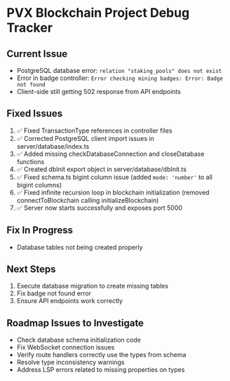 # PVX Blockchain Project Debug Tracker

## Current Issue
- PostgreSQL database error: `relation "staking_pools" does not exist`
- Error in badge controller: `Error checking mining badges: Error: Badge not found`
- Client-side still getting 502 response from API endpoints

## Fixed Issues
1. ✅ Fixed TransactionType references in controller files
2. ✅ Corrected PostgreSQL client import issues in server/database/index.ts
3. ✅ Added missing checkDatabaseConnection and closeDatabase functions
4. ✅ Created dbInit export object in server/database/dbInit.ts
5. ✅ Fixed schema.ts bigint column issue (added `mode: 'number'` to all bigint columns)
6. ✅ Fixed infinite recursion loop in blockchain initialization (removed connectToBlockchain calling initializeBlockchain)
7. ✅ Server now starts successfully and exposes port 5000

## Fix In Progress
- Database tables not being created properly

## Next Steps
1. Execute database migration to create missing tables
2. Fix badge not found error
3. Ensure API endpoints work correctly

## Roadmap Issues to Investigate
- Check database schema initialization code
- Fix WebSocket connection issues
- Verify route handlers correctly use the types from schema
- Resolve type inconsistency warnings
- Address LSP errors related to missing properties on types